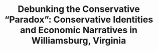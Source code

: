 ---
title: "Debunking the Conservative “Paradox”: Conservative Identities and Economic Narratives in Williamsburg, Virginia"
year: 2019
description: An often articulated "conservative paradox" asks why low-income Americans continue to support conservative policies that strip the welfare they depend upon. In this study, I conducted 6 in-depth interviews with local conservative voters in Williamsburg Virginia in hopes of gaining a deeper understanding of the narratives that these voters employed to make sense of the world around them. Not only do I offer evidence from both literature and my own work against the “paradox” of conservatism, but I also discuss how urban-rural divides, a sense of disrespect, and the quiet influence of race inform opinions on economic opportunity and inequality."
repo:
---